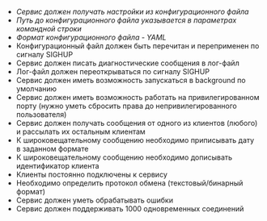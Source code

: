 - *Сервис должен получать настройки из конфигурационного файла*
- *Путь до конфигурационного файла указывается в параметрах командной строки*
- *Формат конфигурационного файла - YAML*
- Конфигурационный файл должен быть перечитан и переприменен по сигналу SIGHUP
- Сервис должен писать диагностические сообщения в лог-файл
- Лог-файл должен переоткрываться по сигналу SIGHUP
- Сервис должен иметь возможность запускаться в background по умолчанию
- Сервис должен иметь возможность работать на привилегированном порту (нужно уметь сбросить права до непривилегированного пользователя)
- Сервис должен получать сообщения от одного из клиентов (любого) и рассылать их остальным клиентам
- К широковещательному сообщению необходимо приписывать дату в заданном формате
- К широковещательному сообщению необходимо дописывать идентификатор клиента
- Клиенты постоянно подключены к сервису
- Необходимо определить протокол обмена (текстовый/бинарный формат)
- Сервис должен уметь обрабатывать ошибки
- Сервис должен поддерживать 1000 одновременных соединений
